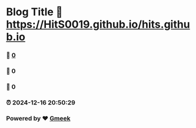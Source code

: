 # Blog Title :link: https://HitS0019.github.io/hits.github.io 
### :page_facing_up: [0](https://HitS0019.github.io/hits.github.io/tag.html) 
### :speech_balloon: 0 
### :hibiscus: 0 
### :alarm_clock: 2024-12-16 20:50:29 
### Powered by :heart: [Gmeek](https://github.com/Meekdai/Gmeek)
